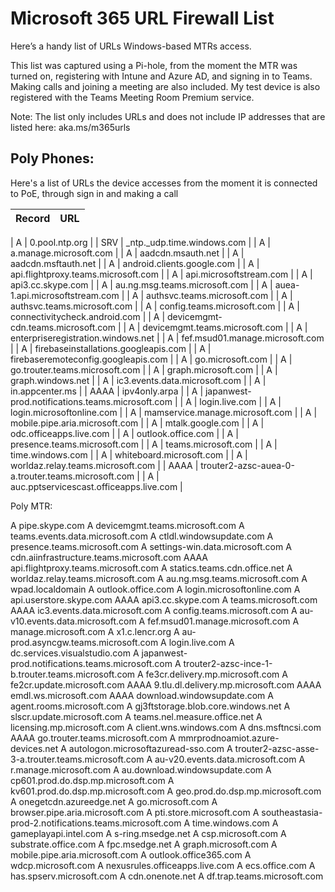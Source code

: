 # Microsoft 365 URL Firewall List

Here’s a handy list of URLs Windows-based MTRs access.

This list was captured using a Pi-hole, from the moment the MTR was turned on, registering with Intune and Azure AD, and signing in to Teams. Making calls and joining a meeting are also included. My test device is also registered with the Teams Meeting Room Premium service.

Note: The list only includes URLs and does not include IP addresses that are listed here: aka.ms/m365urls

## Poly Phones:

Here's a list of URLs the device accesses from the moment it is connected to PoE, through sign in and making a call


| Record    | URL         |
|:------|-------------| 

|     A |	0.pool.ntp.org |
|     SRV |	_ntp._udp.time.windows.com |
|     A |	a.manage.microsoft.com |
|     A |	aadcdn.msauth.net |
|     A |	aadcdn.msftauth.net |
|     A |	android.clients.google.com |
|     A |	api.flightproxy.teams.microsoft.com |
|     A |	api.microsoftstream.com |
|     A |	api3.cc.skype.com |
|     A |	au.ng.msg.teams.microsoft.com |
|     A |	auea-1.api.microsoftstream.com |
|     A |	authsvc.teams.microsoft.com |
|     A |	authsvc.teams.microsoft.com |
|     A |	config.teams.microsoft.com |
|     A |	connectivitycheck.android.com |
|     A |	devicemgmt-cdn.teams.microsoft.com |
|     A |	devicemgmt.teams.microsoft.com |
|     A |	enterpriseregistration.windows.net |
|     A |	fef.msud01.manage.microsoft.com |
|     A |	firebaseinstallations.googleapis.com |
|     A |	firebaseremoteconfig.googleapis.com |
|     A |	go.microsoft.com | 
|     A |	go.trouter.teams.microsoft.com |
|     A |	graph.microsoft.com |
|     A |	graph.windows.net |
|     A |	ic3.events.data.microsoft.com |
|     A |	in.appcenter.ms |
|     AAAA |	ipv4only.arpa |
|     A |	japanwest-prod.notifications.teams.microsoft.com |
|     A |	login.live.com |
|     A |	login.microsoftonline.com |
|     A |	mamservice.manage.microsoft.com |
|     A |	mobile.pipe.aria.microsoft.com |
|     A |	mtalk.google.com |
|     A |	odc.officeapps.live.com |
|     A |	outlook.office.com |
|     A |	presence.teams.microsoft.com |
|     A |	teams.microsoft.com |
|     A |	time.windows.com |
|     A |	whiteboard.microsoft.com |
|     A |	worldaz.relay.teams.microsoft.com |
|     AAAA |	trouter2-azsc-auea-0-a.trouter.teams.microsoft.com |
|     A |	auc.pptservicescast.officeapps.live.com |


Poly MTR:

A	pipe.skype.com
A	devicemgmt.teams.microsoft.com
A	teams.events.data.microsoft.com
A	ctldl.windowsupdate.com
A	presence.teams.microsoft.com
A	settings-win.data.microsoft.com
A	cdn.aiinfrastructure.teams.microsoft.com
AAAA	api.flightproxy.teams.microsoft.com
A	statics.teams.cdn.office.net
A	worldaz.relay.teams.microsoft.com
A	au.ng.msg.teams.microsoft.com
A	wpad.localdomain
A	outlook.office.com
A	login.microsoftonline.com
A	api.userstore.skype.com
AAAA	api3.cc.skype.com
A	teams.microsoft.com
AAAA	ic3.events.data.microsoft.com
A	config.teams.microsoft.com
A	au-v10.events.data.microsoft.com
A	fef.msud01.manage.microsoft.com
A	manage.microsoft.com
A	x1.c.lencr.org
A	au-prod.asyncgw.teams.microsoft.com
A	login.live.com
A	dc.services.visualstudio.com
A	japanwest-prod.notifications.teams.microsoft.com
A	trouter2-azsc-ince-1-b.trouter.teams.microsoft.com
A	fe3cr.delivery.mp.microsoft.com
A	fe2cr.update.microsoft.com
AAAA	9.tlu.dl.delivery.mp.microsoft.com
AAAA	emdl.ws.microsoft.com
AAAA	download.windowsupdate.com
A	agent.rooms.microsoft.com
A	gj3ftstorage.blob.core.windows.net
A	slscr.update.microsoft.com
A	teams.nel.measure.office.net
A	licensing.mp.microsoft.com
A	client.wns.windows.com
A	dns.msftncsi.com
AAAA	go.trouter.teams.microsoft.com
A	mmrprodnoamiot.azure-devices.net
A	autologon.microsoftazuread-sso.com
A	trouter2-azsc-asse-3-a.trouter.teams.microsoft.com
A	au-v20.events.data.microsoft.com
A	r.manage.microsoft.com
A	au.download.windowsupdate.com
A	cp601.prod.do.dsp.mp.microsoft.com
A	kv601.prod.do.dsp.mp.microsoft.com
A	geo.prod.do.dsp.mp.microsoft.com
A	onegetcdn.azureedge.net
A	go.microsoft.com
A	browser.pipe.aria.microsoft.com
A	pti.store.microsoft.com
A	southeastasia-prod-2.notifications.teams.microsoft.com
A	time.windows.com
A	gameplayapi.intel.com
A	s-ring.msedge.net
A	csp.microsoft.com
A	substrate.office.com
A	fpc.msedge.net
A	graph.microsoft.com
A	mobile.pipe.aria.microsoft.com
A	outlook.office365.com
A	wdcp.microsoft.com
A	nexusrules.officeapps.live.com
A	ecs.office.com
A	has.spserv.microsoft.com
A	cdn.onenote.net
A	df.trap.teams.microsoft.com
